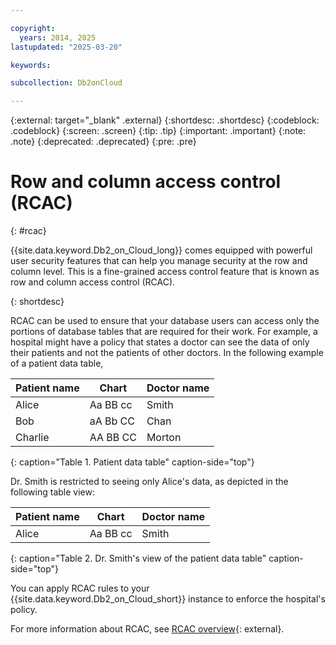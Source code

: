```yaml
---

copyright:
  years: 2014, 2025
lastupdated: "2025-03-20"

keywords:

subcollection: Db2onCloud

---
```


<!-- Attribute definitions --> 
{:external: target="_blank" .external}
{:shortdesc: .shortdesc}
{:codeblock: .codeblock}
{:screen: .screen}
{:tip: .tip}
{:important: .important}
{:note: .note}
{:deprecated: .deprecated}
{:pre: .pre}

# Row and column access control (RCAC)
{: #rcac}

{{site.data.keyword.Db2_on_Cloud_long}} comes equipped with powerful user security features that can help you manage security at the row and column level. This is a fine-grained access control feature that is known as row and column access control (RCAC).

<!--This fine-grained access control that is known as row and column access control (RCAC) in {{site.data.keyword.Db2_on_Cloud_short}}, works with [user roles](/docs/Db2onCloud?topic=Db2onCloud-user_roles). -->
{: shortdesc}

RCAC can be used to ensure that your database users can access only the portions of database tables that are required for their work. For example, a hospital might have a policy that states a doctor can see the data of only their patients and not the patients of other doctors. In the following example of a patient data table,

| Patient name | Chart | Doctor name |
|--------------|-------|-------------|
| Alice | Aa BB cc | Smith |
| Bob | aA Bb CC | Chan |
| Charlie | AA BB CC | Morton |
{: caption="Table 1. Patient data table" caption-side="top"}

Dr. Smith is restricted to seeing only Alice's data, as depicted in the following table view:

| Patient name | Chart | Doctor name |
|--------------|-------|-------------|
| Alice | Aa BB cc | Smith |
{: caption="Table 2. Dr. Smith's view of the patient data table" caption-side="top"}

You can apply RCAC rules to your {{site.data.keyword.Db2_on_Cloud_short}} instance to enforce the hospital's policy.

For more information about RCAC, see [RCAC overview](https://www.ibm.com/support/knowledgecenter/SSFMBX/com.ibm.swg.im.dashdb.security.doc/doc/rcac_overview.html){: external}.

<!--
For a tutorial about how to implement row and column access control (RCAC) for your {{site.data.keyword.Db2_on_Cloud_short}} instance, see [RCAC](https://www.ibm.com/cloud/garage/dte/tutorial/row-and-column-access-control-rcac-ibm-db2-warehouse-cloud){: external}.
-->





